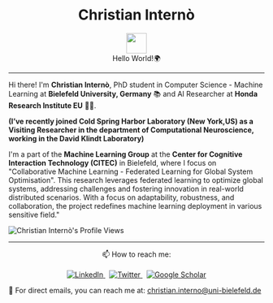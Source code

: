 <h1 align="center">Christian Internò</h1>
<p align="center">
  <img src="https://media.giphy.com/media/SWoSkN6DxTszqIKEqv/giphy.gif" width="40"> 
  <br>Hello World!🌍
</p>

---

Hi there! I'm **Christian Internò**, PhD student in Computer Science - Machine Learning at **Bielefeld University, Germany** 📚 and AI Researcher at **Honda Research Institute EU** 👨‍💻.

**(I’ve recently joined Cold Spring Harbor Laboratory (New York,US) as a Visiting Researcher in the department of Computational Neuroscience, working in the David Klindt Laboratory)**

I'm a part of the **Machine Learning Group**  at the **Center for Cognitive Interaction Technology (CITEC)**  in Bielefeld, where I focus on "Collaborative Machine Learning - Federated Learning for Global System Optimisation". This research leverages federated learning to optimize global systems, addressing challenges and fostering innovation in real-world distributed scenarios. With a focus on adaptability, robustness, and collaboration, the project redefines machine learning deployment in various sensitive field."


<!-- Profile Views -->

<p align="left"> <img src="https://komarev.com/ghpvc/?username=ChristianInterno&label=Profile%20views&color=0e75b6&style=flat" alt="Christian Internò's Profile Views" /> </p>

<!-- THE END -->


---

<p align="center">
  📫 How to reach me: 
  <br><br>
  <a href="https://www.linkedin.com/in/christian-interno">
    <img src="https://img.shields.io/badge/LinkedIn-%230077B5.svg?&style=for-the-badge&logo=linkedin&logoColor=white" alt="LinkedIn">
  </a>
  &nbsp;
  <a href="https://twitter.com/ChrisInterno">
    <img src="https://img.shields.io/badge/Twitter-%231DA1F2.svg?&style=for-the-badge&logo=twitter&logoColor=white" alt="Twitter">
  </a>
  &nbsp;
  <a href="https://scholar.google.com/citations?user=melu9g0AAAAJ&hl=en">
    <img src="https://img.shields.io/badge/Google%20Scholar-%230077B5.svg?&style=for-the-badge&logo=googlescholar&logoColor=white" alt="Google Scholar">
  </a>
</p>

🦜 For direct emails, you can reach me at: 
[christian.interno@uni-bielefeld.de](mailto:christian.interno@uni-bielefeld.de)

